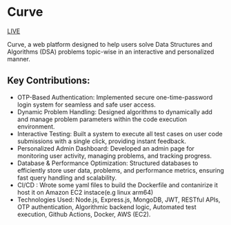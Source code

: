 # Curve

[LIVE](http://16.16.76.79:5173)

Curve, a web platform designed to help users solve Data Structures and Algorithms (DSA) problems topic-wise in an interactive and personalized manner.
## Key Contributions:

- OTP-Based Authentication: Implemented secure one-time-password login system for seamless and safe user access.
- Dynamic Problem Handling: Designed algorithms to dynamically add and manage problem parameters within the code execution environment.
- Interactive Testing: Built a system to execute all test cases on user code submissions with a single click, providing instant feedback.
- Personalized Admin Dashboard: Developed an admin page for monitoring user activity, managing problems, and tracking progress.
- Database & Performance Optimization: Structured databases to efficiently store user data, problems, and performance metrics, ensuring fast query handling and scalability.
- CI/CD : Wrote some yaml files to build the Dockerfile and contanirize it host it on Amazon EC2 instace(e.g linux arm64) 
- Technologies Used: Node.js, Express.js, MongoDB, JWT, RESTful APIs, OTP authentication, Algorithmic backend logic, Automated test execution, Github Actions, Docker, AWS (EC2).

